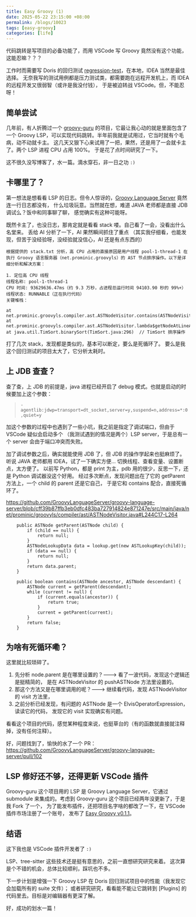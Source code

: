 ```yaml
---
title: Easy Groovy (1)
date: 2025-05-22 23:15:00 +08:00
permalink: /blogs/10023
tags: [easy-groovy]
categories: [life]
---
```


代码跳转是写项目的必备功能了，而用 VSCode 写 Groovy 竟然没有这个功能，这能忍嘛？？？

工作时而需要写 Doris 的回归测试 [regression-test]，在本地，IDEA 当然是最佳选择。
无奈我写的测试用例都是压力测试类，都需要跑在远程开发机上，而 IDEA 的远程开发又很弱智（或许是我没付钱），
于是被迫转战 VSCode。但，不能忍呀！

## 简单尝试

几年前，有人折腾过一个 [groovy-guru] 的项目，它最让我心动的就是里面包含了一个
Groovy LSP，可以实现代码跳转。半年前我就是试用过，它当时就有个毛病，动不动就卡主。
这几天又狠下心来试用了一把，果然，还是用了一会就卡主了。两个 LSP 进程 CPU 占用 100%。
于是花了点时间研究了一下。

这不很久没写博客了，水一篇。滴水穿石，非一日之功 `:)`

## 卡哪里了？

第一想法是想看看 LSP 的日志。但令人惊讶的，[Groovy Language Server] 竟然连一行日志都没有，
什么垃圾玩意。当然就在想，难道 JAVA 老师都是直接 JDB 调试么？饭中和同事聊了聊，
感觉确实有这种可能呀。

既然卡主了，也没日志，那肯定就是看看 stack 喽。自己看了一会，没看出什么名堂来。
丢给 AI 分析了一下，AI 果然瞬间抓住了重点
（其实我仔细看，也能发现，但苦于没经验呀，没经验就没信心，AI 还是有点东西的）

```
根据提供的 stack.txt 分析，高 CPU 占用的直接原因是用户线程 pool-1-thread-1 在执行 Groovy 语言服务器（net.prominic.groovyls）的 AST 节点排序操作。以下是详细分析和解决方案：

1. 定位高 CPU 线程
线程名称: pool-1-thread-1
CPU 时间: 93629636.47ms（约 9.3 万秒，占进程总运行时间 94103.90 秒的 99%+）
线程状态: RUNNABLE（正在执行代码）
关键堆栈：

at net.prominic.groovyls.compiler.ast.ASTNodeVisitor.contains(ASTNodeVisitor.java:301)
at net.prominic.groovyls.compiler.ast.ASTNodeVisitor.lambda$getNodeAtLineAndColumn$1(...)
at java.util.TimSort.binarySort(TimSort.java:296)  // TimSort 排序操作
```

打了几次 stack，发现都是类似的，基本可以断定，要么是死循环了。
要么是我这个回归测试的项目太大了，它分析太耗时。

## 上 JDB 查查？

查了查，上 JDB 的前提是，java 进程已经开启了 debug 模式。也就是启动的时候要加上这个参数：
> `-agentlib:jdwp=transport=dt_socket,server=y,suspend=n,address=*:0,quiet=y`

加这个参数的过程中也遇到了一些小坑，我之前是指定了调试端口，但由于 VSCode 疑似会启动多个
（我测试遇到的情况是两个）LSP server，于是总有一个 server 会由于端口冲突而失败。

加了调试参数之后，确实就能使用 JDB 了，但 JDB 的操作学起来也挺麻烦了。听说 JAVA
老师都用 IDEA，试了一下确实方便... 切换线程、查看变量、设置断点，太方便了。
以前写 Python，都是 print 为主，pdb 用的很少，反思一下，还是 Python 调试器没这个好用。
经过多次断点，发现问题出在了它的 getParent 方法上，一个 child 的 parent 还是它自己，
于是它和 contains 配合，直接死循环了。

<https://github.com/GroovyLanguageServer/groovy-language-server/blob/cff39b87ffb3eb0dfc483ba727914824e871247e/src/main/java/net/prominic/groovyls/compiler/ast/ASTNodeVisitor.java#L244C17-L264>
```
	public ASTNode getParent(ASTNode child) {
		if (child == null) {
			return null;
		}
		ASTNodeLookupData data = lookup.get(new ASTLookupKey(child));
		if (data == null) {
			return null;
		}
		return data.parent;
	}

	public boolean contains(ASTNode ancestor, ASTNode descendant) {
		ASTNode current = getParent(descendant);
		while (current != null) {
			if (current.equals(ancestor)) {
				return true;
			}
			current = getParent(current);
		}
		return false;
	}
```

## 为啥有死循环嘞？

这里就比较琐碎了。

1. 先分析 node.parent 是在哪里设置的？---> 看了一波代码，发现这个逻辑还是挺精简的，
   是在 ASTNodeVisitor 的 pushASTNode 方法里设置的。
2. 那这个方法又是在哪里调用的呢？---> 继续看代码，发现 ASTNodeVisitor 的 visit 方法里，
3. 之前分析已经发现，有问题的 ASTNode 是一个 ElvisOperatorExpression，读读它的代码，
   发现它的 visit 实现确实有问题。

看看这个项目的代码，感觉某种程度来说，也挺草台的（有的函数就直接就注释掉，没有任何注释）。

好，问题找到了，愉快的水了一个 PR： <https://github.com/GroovyLanguageServer/groovy-language-server/pull/102>

## LSP 修好还不够，还得更新 VSCode 插件

Groovy-guru 这个项目用的 LSP 是 Groovy Language Server，它通过 submodule
来集成的。考虑到 Groovy-guru 这个项目已经两年没更新了，于是我 Fork 了一个，
为了能发布插件，还把项目名字啥的都改了一下，在 VSCode 插件市场注册了一个账号，
发布了 [Easy Groovy v0.1.1]。

## 结语

这下我也是 VSCode 插件开发者了 `:)`

LSP、tree-sitter 这些技术还是挺有意思的，之前一直想研究研究来着。
这次算是个不错的机会，总体比较顺利，踩坑也不多。

下一步计划是增强一下 Groovy LSP 在 Doris 回归测试项目中的性能（我发现它会加载所有的 suite 文件）；
或者研究研究，看看能不能让它跳转到 [Plugins] 的代码里去。目标是对编辑器有更深了解。

好，成功的划水一篇！

[groovy-guru]: https://github.com/DontShaveTheYak/groovy-guru
[regression-test]: https://github.com/apache/doris/tree/master/regression-test
[Groovy Language Server]: https://github.com/GroovyLanguageServer/groovy-language-server
[Easy Groovy v0.1.1]: https://marketplace.visualstudio.com/items?itemName=cosven.easy-groovy
[Plugin]: https://github.com/apache/doris/tree/master/regression-test/plugins
